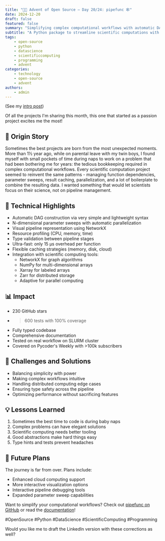 ```yaml
---
title: "🎄🎁 Advent of Open Source – Day 20/24: pipefunc 🕸️"
date: 2024-12-20
draft: false
featured: false
summary: "Simplifying complex computational workflows with automatic DAG construction and parallelization."
subtitle: "A Python package to streamline scientific computations with minimal boilerplate."
tags:
    - open-source
    - python
    - datascience
    - scientificcomputing
    - programming
    - advent
categories:
    - technology
    - open-source
    - advent
authors:
    - admin
---
```


(See my [intro post](https://www.linkedin.com/posts/basnijholt_advent-of-open-source-celebrating-activity-7269075513002909697-M89J))

Of all the projects I'm sharing this month, this one that started as a passion project excites me the most!

## 📖 Origin Story

Sometimes the best projects are born from the most unexpected moments. More than 1½ year ago, while on parental leave with my twin boys, I found myself with small pockets of time during naps to work on a problem that had been bothering me for years: the tedious bookkeeping required in complex computational workflows. Every scientific computation project seemed to reinvent the same patterns - managing function dependencies, parameter sweeps, result caching, parallelization, and a lot of boilerplate to combine the resulting data. I wanted something that would let scientists focus on their science, not on pipeline management.

## 🔧 Technical Highlights

* Automatic DAG construction via very simple and lightweight syntax
* N-dimensional parameter sweeps with automatic parallelization
* Visual pipeline representation using NetworkX
* Resource profiling (CPU, memory, time)
* Type validation between pipeline stages
* Ultra-fast: only 15 µs overhead per function
* Flexible caching strategies (memory, disk, cloud)
* Integration with scientific computing tools:
  * NetworkX for graph algorithms
  * NumPy for multi-dimensional arrays
  * Xarray for labeled arrays
  * Zarr for distributed storage
  * Adaptive for parallel computing

## 📊 Impact

* 230 GitHub stars
* >600 tests with 100% coverage
* Fully typed codebase
* Comprehensive documentation
* Tested on real workflow on SLURM cluster
* Covered on Pycoder's Weekly with >100k subscribers

## 🎯 Challenges and Solutions

* Balancing simplicity with power
* Making complex workflows intuitive
* Handling distributed computing edge cases
* Ensuring type safety across the pipeline
* Optimizing performance without sacrificing features

## 💡 Lessons Learned

1. Sometimes the best time to code is during baby naps
2. Complex problems can have elegant solutions
3. Scientific computing needs better tooling
4. Good abstractions make hard things easy
5. Type hints and tests prevent headaches

## 🔮 Future Plans

The journey is far from over. Plans include:
* Enhanced cloud computing support
* More interactive visualization options
* Interactive pipeline debugging tools
* Expanded parameter sweep capabilities

Want to simplify your computational workflows? Check out [pipefunc on GitHub](https://github.com/pipefunc/pipefunc) or read the [documentation](https://pipefunc.readthedocs.io/)!

#OpenSource #Python #DataScience #ScientificComputing #Programming

Would you like me to draft the LinkedIn version with these corrections as well?
